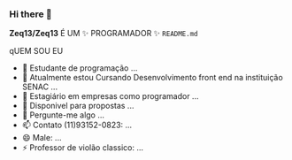 ### Hi there 👋


**Zeq13/Zeq13** É UM ✨ PROGRAMADOR ✨ `README.md` 

qUEM SOU EU

- 🔭 Estudante de programação  ...
- 🌱 Atualmente estou Cursando Desenvolvimento front end na instituição SENAC ...
- 👯 Estagiário em empresas como programador ...
- 🤔 Disponivel para propostas  ...
- 💬 Pergunte-me algo ...
- 📫 Contato (11)93152-0823: ...
- 😄 Male: ...
- ⚡ Professor de violão classico: ...

